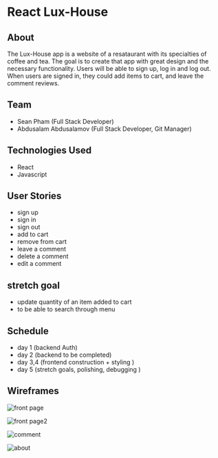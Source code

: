 # React Lux-House

## About

   The Lux-House app is a website of a resataurant with its specialties of coffee and tea. 
   The goal is to create that app with great design and the necessary functionality. 
   Users will be able to sign up, log in and log out. When users are signed in, they could add items to cart, and leave the comment reviews.

## Team

- Sean Pham (Full Stack Developer)
- Abdusalam Abdusalamov (Full Stack Developer, Git Manager)

## Technologies Used

- React
- Javascript

## User Stories

- sign up
- sign in
- sign out 
- add to cart
- remove from cart
- leave a comment
- delete a comment
- edit a comment

## stretch goal

- update quantity of an item added to cart
- to be able to search through menu


## Schedule

- day 1 (backend Auth)
- day 2 (backend to be completed)
- day 3,4 (frontend construction + styling )
- day 5 (stretch goals, polishing, debugging )

## Wireframes

![front page](https://user-images.githubusercontent.com/111256827/203081854-c6c86c2e-936b-4074-89c8-af38f1765623.png)

![front page2](https://user-images.githubusercontent.com/111256827/203081890-5075beb4-5845-48b4-a7c8-f062db067a55.png)

![comment](https://user-images.githubusercontent.com/111256827/203081905-edc0b992-da8f-4912-bd14-3d4ef2e197e0.png)

![about](https://user-images.githubusercontent.com/111256827/203081915-ee474d52-610a-456b-bfa0-4aebbcef1a94.png)
